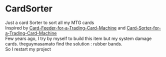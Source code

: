 # CardSorter
Just a card Sorter to sort all my MTG cards<br/>
Inspired by [Card-Feeder-for-a-Trading-Card-Machine](https://www.instructables.com/id/Card-Feeder-for-a-Trading-Card-Machine/ "Card-Feeder-for-a-Trading-Card-Machine") and [Card-Sorter-for-a-Trading-Card-Machine](https://www.instructables.com/id/Card-Sorter-for-a-Trading-Card-Machine/ "Card-Sorter-for-a-Trading-Card-Machine")<br/>
Few years ago, I try by myself to build this item but my system damage cards. theguymasamato find the solution : rubber bands.<br/>
So I restart my project<br/>
